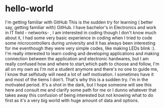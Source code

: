 # hello-world
I'm getting familiar with GitHub
This is the sudden try for learning ( better say, getting familiar with) GitHub.
I have bachelor's in Electronics and work in IT field - networks- , I am interested in coding though I don't know much about it, I had some very basic experience in coding when I tried to code some microcontrollers during university and it has always been interesting for me eventhough they were very simple codes, like making LEDs blink :).
I'm really interested to learn coding and developing applications and making connection between the application and electronic hardwares, but I am really confused how and where to start,which path to choose and follow, I'm all on my own as I'm not a student anymore and there's no one to guide me, I know that selfstudy will need a lot of self motivation. I sometimes have it and most of the tiems I don't.
That's why this is a sudden try. I'm in the motivated period.
It's a shot in the dark, but I hope someone will see this here and consult me and clarify some path for me or I dunno whatever that takes away this confusion of being interested but not knowing what to do first as it's a very big world with huge amount of data and options.
